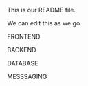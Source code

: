 This is our README file.

We can edit this as we go.


FRONTEND



BACKEND



DATABASE



MESSSAGING